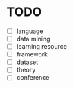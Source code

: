 # TODO

- [ ] language
- [ ] data mining
- [ ] learning resource
- [ ] framework
- [ ] dataset
- [ ] theory
- [ ] conference
